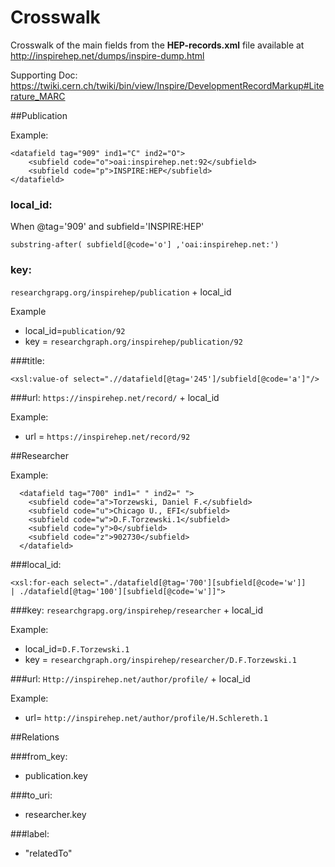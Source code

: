 # Crosswalk
Crosswalk of the main fields from the **HEP-records.xml** file available at
http://inspirehep.net/dumps/inspire-dump.html

Supporting Doc: https://twiki.cern.ch/twiki/bin/view/Inspire/DevelopmentRecordMarkup#Literature_MARC


##Publication

Example:

```
<datafield tag="909" ind1="C" ind2="O">
    <subfield code="o">oai:inspirehep.net:92</subfield>
    <subfield code="p">INSPIRE:HEP</subfield>
</datafield>   
```

### local_id: 
When @tag='909' and subfield='INSPIRE:HEP'

	substring-after( subfield[@code='o'] ,'oai:inspirehep.net:')

### key:

```researchgrapg.org/inspirehep/publication``` + local_id

Example

- local_id=```publication/92```
- key = ```researchgraph.org/inspirehep/publication/92```


###title:

```<xsl:value-of select=".//datafield[@tag='245']/subfield[@code='a']"/>```


###url:
```https://inspirehep.net/record/``` + local_id

Example: 

- url = ```https://inspirehep.net/record/92```


##Researcher

Example:

```
  <datafield tag="700" ind1=" " ind2=" ">
    <subfield code="a">Torzewski, Daniel F.</subfield>
    <subfield code="u">Chicago U., EFI</subfield>
    <subfield code="w">D.F.Torzewski.1</subfield>
    <subfield code="y">0</subfield>
    <subfield code="z">902730</subfield>
  </datafield>
```

###local_id:
```
<xsl:for-each select="./datafield[@tag='700'][subfield[@code='w']]
| ./datafield[@tag='100'][subfield[@code='w']]">
```

###key:
```researchgrapg.org/inspirehep/researcher``` + local_id

Example: 

- local_id=```D.F.Torzewski.1```
- key = ```researchgraph.org/inspirehep/researcher/D.F.Torzewski.1```

###url:
```Http://inspirehep.net/author/profile/``` + local_id

Example: 

- url= ```http://inspirehep.net/author/profile/H.Schlereth.1```


##Relations

###from_key:
- publication.key

###to_uri:
- researcher.key

###label:
- "relatedTo"
